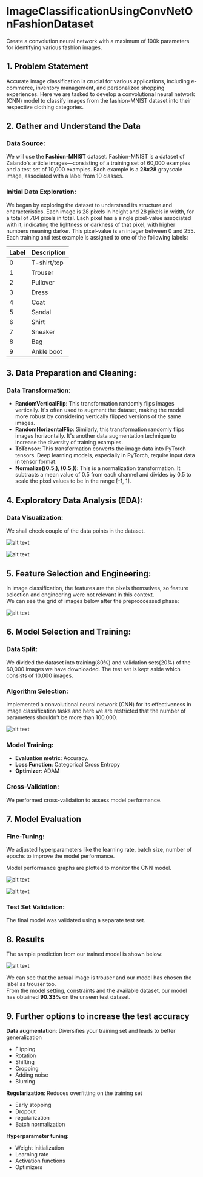 # ImageClassificationUsingConvNetOnFashionDataset
Create a convolution neural network with a maximum of 100k parameters for identifying various fashion images.

## 1. Problem Statement  

Accurate image classification is crucial for various applications, including e-commerce, inventory management, and personalized shopping experiences. Here we are tasked to develop a convolutional neural network (CNN) model to classify images from the fashion-MNIST dataset into their respective clothing categories.


## 2. Gather and Understand the Data

### Data Source: 
We will use the **Fashion-MNIST** dataset. Fashion-MNIST is a dataset of Zalando's article images—consisting of a training set of 60,000 examples and a test set of 10,000 examples. Each example is a **28x28** grayscale image, associated with a label from 10 classes.

### Initial Data Exploration:  
We began by exploring the dataset to understand its structure and characteristics. Each image is 28 pixels in height and 28 pixels in width, for a total of 784 pixels in total. Each pixel has a single pixel-value associated with it, indicating the lightness or darkness of that pixel, with higher numbers meaning darker. This pixel-value is an integer between 0 and 255.
Each training and test example is assigned to one of the following labels:  

| Label | Description   |
|-------|---------------|
| 0     | T-shirt/top   |
| 1     | Trouser       |
| 2     | Pullover      |
| 3     | Dress         |
| 4     | Coat          |
| 5     | Sandal        |
| 6     | Shirt         |
| 7     | Sneaker       |
| 8     | Bag           |
| 9     | Ankle boot    |



## 3. Data Preparation and Cleaning:
### Data Transformation: 

- **RandomVerticalFlip**: This transformation randomly flips images vertically. It's often used to augment the dataset, making the model more robust by considering vertically flipped versions of the same images.  
- **RandomHorizontalFlip**: Similarly, this transformation randomly flips images horizontally. It's another data augmentation technique to increase the diversity of training examples.  
- **ToTensor**: This transformation converts the image data into PyTorch tensors. Deep learning models, especially in PyTorch, require input data in tensor format.  
- **Normalize((0.5,), (0.5,))**: This is a normalization transformation. It subtracts a mean value of 0.5 from each channel and divides by 0.5 to scale the pixel values to be in the range [-1, 1].  

## 4. Exploratory Data Analysis (EDA):

### Data Visualization:  
We shall check couple of the data points in the dataset.

![alt text](./images/dress.png)  

![alt text](./images/sneaker.png)  

## 5. Feature Selection and Engineering:

In image classification, the features are the pixels themselves, so feature selection and engineering were not relevant in this context.  
We can see the grid of images below after the preproccessed phase:  

![alt text](./images/training_sample_grid.png)  

## 6. Model Selection and Training:


### Data Split:  
We divided the dataset into training(80%) and validation sets(20%) of the 60,000 images we have downloaded. The test set is kept aside which consists of 10,000 images.  

### Algorithm Selection:  
Implemented a convolutional neural network (CNN) for its effectiveness in image classification tasks and here we
are restricted that the number of parameters shouldn't be more than 100,000.  

![alt text](./images/model_summary.png)    

### Model Training:  
- **Evaluation metric**: Accuracy. 
- **Loss Function**: Categorical Cross Entropy
- **Optimizer**: ADAM

### Cross-Validation:  
We performed cross-validation to assess model performance.

## 7. Model Evaluation

### Fine-Tuning:  
We adjusted hyperparameters like the learning rate, batch size, number of epochs to improve the model performance.  

Model performance graphs are plotted to monitor the CNN model.  

![alt text](./images/accuracy_epoch.png)  

![alt text](./images/loss_epoch.png)   

### Test Set Validation:  
The final model was validated using a separate test set.  
 
## 8. Results  
The sample prediction from our trained model is shown below:  

![alt text](./images/predition.png)  

We can see that the actual image is trouser and our model has chosen the label as trouser too.  
From the model setting, constraints and the available dataset, our model has obtained **90.33%** on the unseen test dataset.  

## 9. Further options to increase the test accuracy
**Data augmentation**: Diversifies your training set and leads to better generalization

- Flipping
- Rotation
- Shifting
- Cropping
- Adding noise
- Blurring

**Regularization**: Reduces overfitting on the training set

- Early stopping
- Dropout
- regularization
- Batch normalization

**Hyperparameter tuning**:
- Weight initialization
- Learning rate
- Activation functions
- Optimizers
